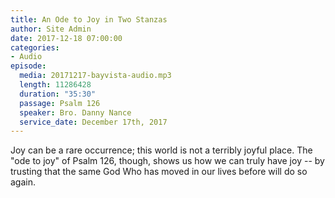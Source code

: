 ```yaml
---
title: An Ode to Joy in Two Stanzas
author: Site Admin
date: 2017-12-18 07:00:00
categories:
- Audio
episode:
  media: 20171217-bayvista-audio.mp3
  length: 11286428
  duration: "35:30"
  passage: Psalm 126
  speaker: Bro. Danny Nance
  service_date: December 17th, 2017
---
```

Joy can be a rare occurrence; this world is not a terribly joyful place. The "ode to joy" of Psalm 126, though, shows us how we can truly have joy -- by trusting that the same God Who has moved in our lives before will do so again.